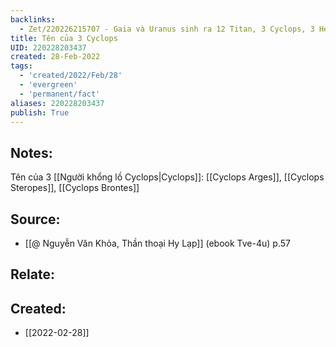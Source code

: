 ```yaml
---
backlinks:
  - Zet/220226215707 - Gaia và Uranus sinh ra 12 Titan, 3 Cyclops, 3 Hecatonchire
title: Tên của 3 Cyclops
UID: 220228203437
created: 28-Feb-2022
tags:
  - 'created/2022/Feb/28'
  - 'evergreen'
  - 'permanent/fact'
aliases: 220228203437
publish: True
---
```

## Notes:
Tên của 3 [[Người khổng lồ Cyclops|Cyclops]]: [[Cyclops Arges]], [[Cyclops Steropes]], [[Cyclops Brontes]]

## Source:
- [[@ Nguyễn Văn Khỏa, Thần thoại Hy Lạp]] (ebook Tve-4u) p.57

## Relate:

## Created:
- [[2022-02-28]]
